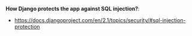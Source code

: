 **How Django protects the app against SQL injection?**:
- https://docs.djangoproject.com/en/2.1/topics/security/#sql-injection-protection
